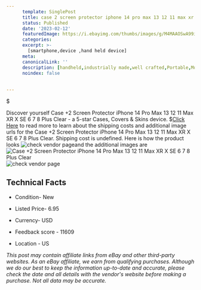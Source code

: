 ```yaml
---
      template: SinglePost
      title: case 2 screen protector iphone 14 pro max 13 12 11 max xr x se 6 7 8 plus clear
      status: Published
      date: '2023-02-12'
      featuredImage: https://i.ebayimg.com/thumbs/images/g/M4MAAOSwA99iQlJY/s-l225.jpg
      categories: 
      excerpt: >-
        [smartphone,device ,hand held device]
      meta:
      canonicalLink: ''
      description: [handheld,industrially made,well crafted,Portable,Mobile,Compact,Convenient,Lightweight,Maneuverable,Man-portable,Miniature,Carriable,Hand-held,Light,Holdable,Transportable,Mobile device,Pocket-sized,On-the-go,Wireless,Cordless,Compact size,Convenient size, smartphone,device ,hand held device]
      noindex: false
      
        
---
```

$

Discover yourself Case +2 Screen Protector iPhone 14 Pro Max 13 12 11 Max XR X SE 6 7 8 Plus Clear - a 5-star Cases, Covers & Skins device.
$[Click Here](https://www.ebay.com/itm/173682505483?hash=item287048b70b%3Ag%3AM4MAAOSwA99iQlJY&mkevt=1&mkcid=1&mkrid=711-53200-19255-0&campid=%253CePNCampaignId%253E&customid=%253CreferenceId%253E&toolid=10049) to read more to learn about the shipping costs and additional image urls for the Case +2 Screen Protector iPhone 14 Pro Max 13 12 11 Max XR X SE 6 7 8 Plus Clear. Shipping cost is undefined. Here is how the product looks ![check vendor page](https://i.ebayimg.com/thumbs/images/g/M4MAAOSwA99iQlJY/s-l225.jpg)and the additional images are![Case +2 Screen Protector iPhone 14 Pro Max 13 12 11 Max XR X SE 6 7 8 Plus Clear](https://i.ebayimg.com/images/g/M4MAAOSwA99iQlJY/s-l1200.jpg)![check vendor page](https://origin-galleryplus.ebayimg.com/ws/web/173682505483_2_0_1/225x225.jpg,https://origin-galleryplus.ebayimg.com/ws/web/173682505483_3_0_1/225x225.jpg,https://origin-galleryplus.ebayimg.com/ws/web/173682505483_4_0_1/225x225.jpg,https://origin-galleryplus.ebayimg.com/ws/web/173682505483_5_0_1/225x225.jpg,https://origin-galleryplus.ebayimg.com/ws/web/173682505483_6_0_1/225x225.jpg,https://origin-galleryplus.ebayimg.com/ws/web/173682505483_7_0_1/225x225.jpg,https://origin-galleryplus.ebayimg.com/ws/web/173682505483_8_0_1/225x225.jpg,https://origin-galleryplus.ebayimg.com/ws/web/173682505483_9_0_1/225x225.jpg,https://origin-galleryplus.ebayimg.com/ws/web/173682505483_10_0_1/225x225.jpg,https://origin-galleryplus.ebayimg.com/ws/web/173682505483_11_0_1/225x225.jpg,https://origin-galleryplus.ebayimg.com/ws/web/173682505483_12_0_1/225x225.jpg)



 ## Technical Facts 



     
      

 - Condition- New 


      

 - Listed Price- 6.95 


      

 - Currency- USD 


      

 - Feedback score - 11609 


      

 - Location - US 


      
      

 *_This post may contain affiliate links from eBay and other third-party websites. As an eBay affiliate, we earn from qualifying purchases. Although we do our best to keep the information up-to-date and accurate, please check the date and all details with the vendor's website before making a purchase. Not all data may be accurate._*






